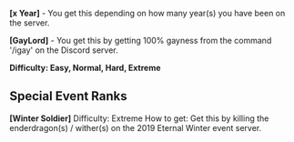 **[x Year]** - You get this depending on how many year(s) you have been on the server.

**[GayLord]** - You get this by getting 100% gayness from the command '/igay' on the Discord server.


**Difficulty: Easy, Normal, Hard, Extreme**

## Special Event Ranks

**[Winter Soldier]** 
Difficulty: Extreme
How to get: Get this by killing the enderdragon(s) / wither(s) on the 2019 Eternal Winter event server.


